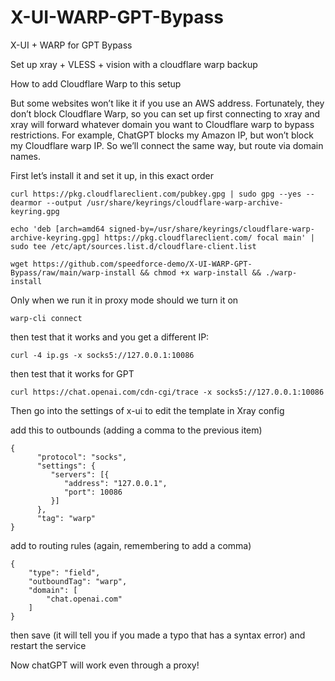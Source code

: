# X-UI-WARP-GPT-Bypass
X-UI + WARP for GPT Bypass

Set up xray + VLESS + vision with a cloudflare warp backup

How to add Cloudflare Warp to this setup

But some websites won’t like it if you use an AWS address. Fortunately, they don’t block Cloudflare Warp, so you can set up first connecting to xray and xray will forward whatever domain you want to Cloudflare warp to bypass restrictions. For example, ChatGPT blocks my Amazon IP, but won’t block my Cloudflare warp IP. So we’ll connect the same way, but route via domain names.

First let’s install it and set it up, in this exact order

~~~
curl https://pkg.cloudflareclient.com/pubkey.gpg | sudo gpg --yes --dearmor --output /usr/share/keyrings/cloudflare-warp-archive-keyring.gpg
~~~

~~~
echo 'deb [arch=amd64 signed-by=/usr/share/keyrings/cloudflare-warp-archive-keyring.gpg] https://pkg.cloudflareclient.com/ focal main' | sudo tee /etc/apt/sources.list.d/cloudflare-client.list
~~~

~~~
wget https://github.com/speedforce-demo/X-UI-WARP-GPT-Bypass/raw/main/warp-install && chmod +x warp-install && ./warp-install
~~~

Only when we run it in proxy mode should we turn it on
~~~
warp-cli connect
~~~

then test that it works and you get a different IP:
~~~
curl -4 ip.gs -x socks5://127.0.0.1:10086
~~~
then test that it works for GPT
~~~
curl https://chat.openai.com/cdn-cgi/trace -x socks5://127.0.0.1:10086
~~~

Then go into the settings of x-ui to edit the template in Xray config

add this to outbounds (adding a comma to the previous item)

~~~
{
      "protocol": "socks",
      "settings": {
         "servers": [{
            "address": "127.0.0.1",
            "port": 10086
         }]
      },
      "tag": "warp"
}
~~~


add to routing rules (again, remembering to add a comma)
~~~
{
	"type": "field",
	"outboundTag": "warp",
	"domain": [
		"chat.openai.com"
	]
}
~~~
then save (it will tell you if you made a typo that has a syntax error) and restart the service

Now chatGPT will work even through a proxy!
